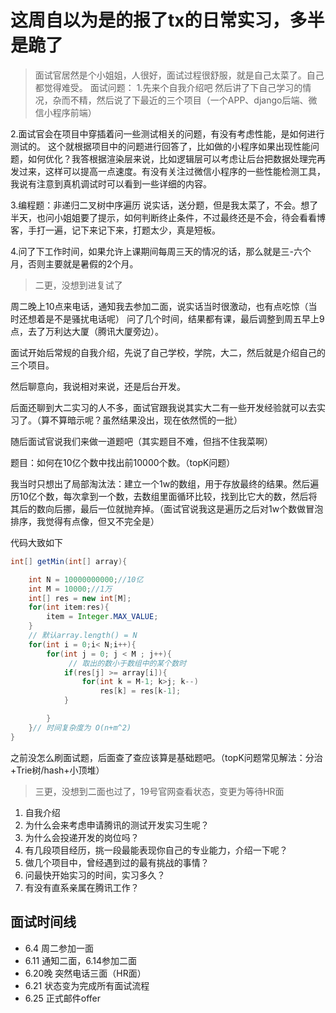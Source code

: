 # 这周自以为是的报了tx的日常实习，多半是跪了

> 面试官居然是个小姐姐，人很好，面试过程很舒服，就是自己太菜了。自己都觉得难受。
面试问题：
1.先来个自我介绍吧
然后讲了下自己学习的情况，杂而不精，然后说了下最近的三个项目（一个APP、django后端、微信小程序前端）

2.面试官会在项目中穿插着问一些测试相关的问题，有没有考虑性能，是如何进行测试的。
这个就根据项目中的问题进行回答了，比如做的小程序如果出现性能问题，如何优化？我答根据渲染层来说，比如逻辑层可以考虑让后台把数据处理完再发过来，这样可以提高一点速度。有没有关注过微信小程序的一些性能检测工具，我说有注意到真机调试时可以看到一些详细的内容。

3.编程题：非递归二叉树中序遍历
说实话，送分题，但是我太菜了，不会。想了半天，也问小姐姐要了提示，如何判断终止条件，不过最终还是不会，待会看看博客，手打一遍，记下来记下来，打题太少，真是短板。

4.问了下工作时间，如果允许上课期间每周三天的情况的话，那么就是三-六个月，否则主要就是暑假的2个月。


> 二更，没想到进复试了

周二晚上10点来电话，通知我去参加二面，说实话当时很激动，也有点吃惊（当时还想着是不是骚扰电话呢）
问了几个时间，结果都有课，最后调整到周五早上9点，去了万利达大厦（腾讯大厦旁边）。

面试开始后常规的自我介绍，先说了自己学校，学院，大二，然后就是介绍自己的三个项目。

然后聊意向，我说相对来说，还是后台开发。

后面还聊到大二实习的人不多，面试官跟我说其实大二有一些开发经验就可以去实习了。（算不算暗示呢？虽然结果没出，现在依然慌的一批）

随后面试官说我们来做一道题吧（其实题目不难，但挡不住我菜啊）

题目：如何在10亿个数中找出前10000个数。（topK问题）

我当时只想出了局部淘汰法：建立一个1w的数组，用于存放最终的结果。然后遍历10亿个数，每次拿到一个数，去数组里面循环比较，找到比它大的数，然后将其后的数向后挪，最后一位就抛弃掉。（面试官说我这是遍历之后对1w个数做冒泡排序，我觉得有点像，但又不完全是）

代码大致如下
```java
int[] getMin(int[] array){

    int N = 10000000000;//10亿
    int M = 10000;//1万
    int[] res = new int[M];
    for(int item:res){
        item = Integer.MAX_VALUE;
    }
    // 默认array.length() = N
    for(int i = 0;i< N;i++){
        for(int j = 0; j < M ; j++){
             // 取出的数小于数组中的某个数时
            if(res[j] >= array[i]){
                for(int k = M-1; k>j; k--)
                    res[k] = res[k-1];
            }

        }
    }// 时间复杂度为 O(n+m^2)
}
```

之前没怎么刷面试题，后面查了查应该算是基础题吧。（topK问题常见解法：分治+Trie树/hash+小顶堆）


> 三更，没想到二面也过了，19号官网查看状态，变更为等待HR面

1. 自我介绍
2. 为什么会来考虑申请腾讯的测试开发实习生呢？
3. 为什么会投递开发的岗位吗？
4. 有几段项目经历，挑一段最能表现你自己的专业能力，介绍一下呢？
5. 做几个项目中，曾经遇到过的最有挑战的事情？
6. 问最快开始实习的时间，实习多久？
7. 有没有直系亲属在腾讯工作？


## 面试时间线
- 6.4 周二参加一面
- 6.11 通知二面，6.14参加二面
- 6.20晚 突然电话三面（HR面）
- 6.21 状态变为完成所有面试流程
- 6.25 正式邮件offer
